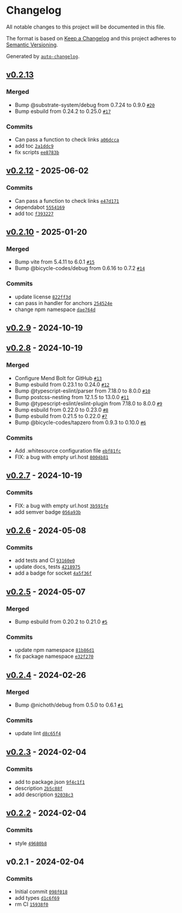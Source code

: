 # Changelog

All notable changes to this project will be documented in this file.

The format is based on [Keep a Changelog](https://keepachangelog.com/en/1.0.0/)
and this project adheres to [Semantic Versioning](https://semver.org/spec/v2.0.0.html).

Generated by [`auto-changelog`](https://github.com/CookPete/auto-changelog).

## [v0.2.13](https://github.com/substrate-system/catch-links/compare/v0.2.12...v0.2.13)

### Merged

- Bump @substrate-system/debug from 0.7.24 to 0.9.0 [`#20`](https://github.com/substrate-system/catch-links/pull/20)
- Bump esbuild from 0.24.2 to 0.25.0 [`#17`](https://github.com/substrate-system/catch-links/pull/17)

### Commits

- Can pass a function to check links [`a06dcca`](https://github.com/substrate-system/catch-links/commit/a06dcca6b8eeb8543c40a07189898113d620a450)
- add toc [`2a1ddc9`](https://github.com/substrate-system/catch-links/commit/2a1ddc917279487809a38509243d13dff1d1c1d9)
- fix scripts [`ee8783b`](https://github.com/substrate-system/catch-links/commit/ee8783b67352838adce42386e777a9953dbcb1d7)

## [v0.2.12](https://github.com/substrate-system/catch-links/compare/v0.2.10...v0.2.12) - 2025-06-02

### Commits

- Can pass a function to check links [`e47d171`](https://github.com/substrate-system/catch-links/commit/e47d17126efd72c2efa2d95809d7557f9b2eb0a3)
- dependabot [`5554169`](https://github.com/substrate-system/catch-links/commit/5554169fdfbd60e5e6df085a41aa4c66d64ef430)
- add toc [`f393227`](https://github.com/substrate-system/catch-links/commit/f3932272ae7347d42d77f0d5f9fca82ea59f8dd0)

## [v0.2.10](https://github.com/substrate-system/catch-links/compare/v0.2.9...v0.2.10) - 2025-01-20

### Merged

- Bump vite from 5.4.11 to 6.0.1 [`#15`](https://github.com/substrate-system/catch-links/pull/15)
- Bump @bicycle-codes/debug from 0.6.16 to 0.7.2 [`#14`](https://github.com/substrate-system/catch-links/pull/14)

### Commits

- update license [`822ff3d`](https://github.com/substrate-system/catch-links/commit/822ff3d570fb72776a5b8a5f46799a950fea2786)
- can pass in handler for anchors [`254524e`](https://github.com/substrate-system/catch-links/commit/254524ed78648134a1987eb4946ecc2ad16212c3)
- change npm namespace [`dae764d`](https://github.com/substrate-system/catch-links/commit/dae764d0db535aabfb4238d4cd424c12f6ad1cd7)

## [v0.2.9](https://github.com/substrate-system/catch-links/compare/v0.2.8...v0.2.9) - 2024-10-19

## [v0.2.8](https://github.com/substrate-system/catch-links/compare/v0.2.7...v0.2.8) - 2024-10-19

### Merged

- Configure Mend Bolt for GitHub [`#13`](https://github.com/substrate-system/catch-links/pull/13)
- Bump esbuild from 0.23.1 to 0.24.0 [`#12`](https://github.com/substrate-system/catch-links/pull/12)
- Bump @typescript-eslint/parser from 7.18.0 to 8.0.0 [`#10`](https://github.com/substrate-system/catch-links/pull/10)
- Bump postcss-nesting from 12.1.5 to 13.0.0 [`#11`](https://github.com/substrate-system/catch-links/pull/11)
- Bump @typescript-eslint/eslint-plugin from 7.18.0 to 8.0.0 [`#9`](https://github.com/substrate-system/catch-links/pull/9)
- Bump esbuild from 0.22.0 to 0.23.0 [`#8`](https://github.com/substrate-system/catch-links/pull/8)
- Bump esbuild from 0.21.5 to 0.22.0 [`#7`](https://github.com/substrate-system/catch-links/pull/7)
- Bump @bicycle-codes/tapzero from 0.9.3 to 0.10.0 [`#6`](https://github.com/substrate-system/catch-links/pull/6)

### Commits

- Add .whitesource configuration file [`ebf81fc`](https://github.com/substrate-system/catch-links/commit/ebf81fc95d2056ed6eb93a07109181bac9877bc2)
- FIX: a bug with empty url.host [`8004b81`](https://github.com/substrate-system/catch-links/commit/8004b81e2b9784b4bae8b15c339341643318a850)

## [v0.2.7](https://github.com/substrate-system/catch-links/compare/v0.2.6...v0.2.7) - 2024-10-19

### Commits

- FIX: a bug with empty url.host [`3b591fe`](https://github.com/substrate-system/catch-links/commit/3b591fefe5302554fe88ff2c0006b769069927d5)
- add semver badge [`056a93b`](https://github.com/substrate-system/catch-links/commit/056a93bd6d1295040811edd4539283a0dbed3da6)

## [v0.2.6](https://github.com/substrate-system/catch-links/compare/v0.2.5...v0.2.6) - 2024-05-08

### Commits

- add tests and CI [`93160e0`](https://github.com/substrate-system/catch-links/commit/93160e05122dcadf430387f03bd4eb9d395a8528)
- update docs, tests [`4218975`](https://github.com/substrate-system/catch-links/commit/42189755a92964f6f17c0f64dfdaed4b094665a8)
- add a badge for socket [`4a5f36f`](https://github.com/substrate-system/catch-links/commit/4a5f36f205b6e07a71a4cf2aa5ebd21536b830c2)

## [v0.2.5](https://github.com/substrate-system/catch-links/compare/v0.2.4...v0.2.5) - 2024-05-07

### Merged

- Bump esbuild from 0.20.2 to 0.21.0 [`#5`](https://github.com/substrate-system/catch-links/pull/5)

### Commits

- update npm namespace [`81b86d1`](https://github.com/substrate-system/catch-links/commit/81b86d1f367cf38a15819ae6872d6dc8ea27036d)
- fix package namespace [`e32f270`](https://github.com/substrate-system/catch-links/commit/e32f270d6d6dd4198b1e2642cd49f740db2a69c2)

## [v0.2.4](https://github.com/substrate-system/catch-links/compare/v0.2.3...v0.2.4) - 2024-02-26

### Merged

- Bump @nichoth/debug from 0.5.0 to 0.6.1 [`#1`](https://github.com/substrate-system/catch-links/pull/1)

### Commits

- update lint [`d8c65f4`](https://github.com/substrate-system/catch-links/commit/d8c65f4cf7669b2fc3146a0d82213e4412907f77)

## [v0.2.3](https://github.com/substrate-system/catch-links/compare/v0.2.2...v0.2.3) - 2024-02-04

### Commits

- add to package.json [`9f4c1f1`](https://github.com/substrate-system/catch-links/commit/9f4c1f1da3e6652e9d98454967f6a35d4c37c656)
- description [`2b5c88f`](https://github.com/substrate-system/catch-links/commit/2b5c88f3a7fb5073b6e9bd7cc2260de15639c925)
- add description [`92038c3`](https://github.com/substrate-system/catch-links/commit/92038c3ec7f16766d6adc45427297833a8275d3b)

## [v0.2.2](https://github.com/substrate-system/catch-links/compare/v0.2.1...v0.2.2) - 2024-02-04

### Commits

- style [`49680b8`](https://github.com/substrate-system/catch-links/commit/49680b8a509c44f3efebd472174f1823addfdb79)

## v0.2.1 - 2024-02-04

### Commits

- Initial commit [`098f018`](https://github.com/substrate-system/catch-links/commit/098f018202f5d592394dde2bff161b488a1041b6)
- add types [`d1c6f69`](https://github.com/substrate-system/catch-links/commit/d1c6f69e18165b6083f78003de4dfe6f2c355bf8)
- rm CI [`15938f0`](https://github.com/substrate-system/catch-links/commit/15938f0f1253c60c67eb092b7a2c19bb8efd91ed)
